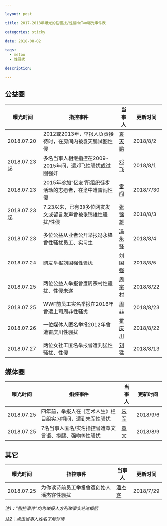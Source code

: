 ```yaml
---

layout: post

title: 2017-2018年曝光的性骚扰/性侵MeToo曝光事件表

categories: sticky

date: 2018-08-02

tags:
  - metoo
  - 性骚扰

description:

---
```


## 公益圈

曝光时间|指控事件|当事人|更新时间
---|---|---|---
2018.07.20|2012或2013年，举报人负责接待时，在房间内被袁天鹏试图性侵|[袁天鹏](https://ngometoo.github.io/YuanTianpeng/)|2018/8/2
2018.07.23起|多名当事人相继指控在2009-2015年间，遭邓飞性骚扰或试图强奸|[邓飞](https://ngometoo.github.io/Deng-Fei/)|2018/8/1
2018.07.23|2015年参加“亿友”所组织徒步活动的志愿者，在途中遭雷闯性侵|[雷闯](https://ngometoo.github.io/Lei-Chuang/)|2018/7/30
2018.07.23起|7.23以来，已有30多位网友发文或留言发声曾被张锦雄性骚扰/性侵|[张锦雄](https://ngometoo.github.io/Zhang-Jinxiong/)|2018/8/3
2018.07.23|多位公益从业者公开举报冯永锋曾性骚扰员工、实习生|[冯永锋](https://ngometoo.github.io/Feng-Yongfeng/)|2018/8/4
2018.07.24|网友举报刘国强性骚扰|[刘国强](https://ngometoo.github.io/Liu-Guoqiang/)|2018/8/5
2018.07.25|两位公益人举报曾遭周宗村性骚扰、性侵未遂|[周宗村](https://ngometoo.github.io/Zhou-Zongcun/)|2018/8/22
2018.07.25|WWF前员工实名举报在2016年曾遭上司周非性骚扰|[周非](https://ngometoo.github.io/Zhou-Fei/)|2018/8/23
2018.07.26|一位媒体人匿名举报2012年曾遭霍庆川性骚扰|[霍庆川](https://ngometoo.github.io/Huo-Qingchuan/)|2018/8/22
2018.07.27|两位女社工匿名举报曾遭刘猛性骚扰、性侵|[刘猛](https://ngometoo.github.io/Liu-Meng/)|2018/8/13

## 媒体圈

曝光时间|指控事件|当事人|更新时间
---|---|---|---
2018.07.25|四年前，举报人在《艺术人生》栏目组实习期间，遭到朱军性骚扰|[朱军](https://ngometoo.github.io/Zhu-Jun/)|2018/9/6
2018.07.25|7名当事人匿名/实名指控曾遭章文言语、摸腿、强吻等性骚扰|[章文](https://ngometoo.github.io/Zhang-Wen/)|2018/8/9

## 其它

曝光时间|指控事件|当事人|更新时间
---|---|---|---
2018.07.25|为你读诗前员工举报曾遭创始人潘杰客性骚扰|[潘杰客](https://ngometoo.github.io/Pan-Jieke/)|2018/7/29


*注1：“指控事件”均为举报人方列举事实经过概括*

*注2：点击当事人姓名了解详情*
